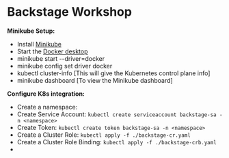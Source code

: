 # Backstage Workshop

**Minikube Setup:**
- Install [Minikube](https://minikube.sigs.k8s.io/docs/start/)
- Start the [Docker desktop](https://docs.docker.com/desktop/install/mac-install/)
- minikube start --driver=docker
- minikube config set driver docker
- kubectl cluster-info [This will give the Kubernetes control plane info]
- minikube dashboard [To view the Minikube dashboard]

**Configure K8s integration:**
- Create a namespace: 
- Create Service Account: `kubectl create serviceaccount backstage-sa -n <namespace>`
- Create Token: `kubectl create token backstage-sa -n <namespace>`
- Create a Cluster Role: `kubectl apply -f ./backstage-cr.yaml`
- Create a Cluster Role Binding: `kubectl apply -f ./backstage-crb.yaml`
- 
